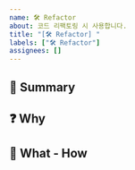 ```yaml
---
name: 🛠️ Refactor
about: 코드 리팩토링 시 사용합니다.
title: "[🛠️ Refactor] "
labels: ["🛠️ Refactor"]
assignees: []
---
```


## 📝 Summary  
<!-- 이슈의 내용을 한두 문장으로 간단히 요약해주세요. 예시: "Auth 모듈 리팩터링" -->

## ❓ Why  
<!-- 이 리팩터링이 왜 필요한지 작성해주세요. 예시: "가독성과 유지보수성을 높이기 위해" -->

## 🔧 What - How
<!-- 어떤 작업이 필요한지 구체적으로 작성해주세요. 예시: "중복 코드 제거, 함수 분리" -->
